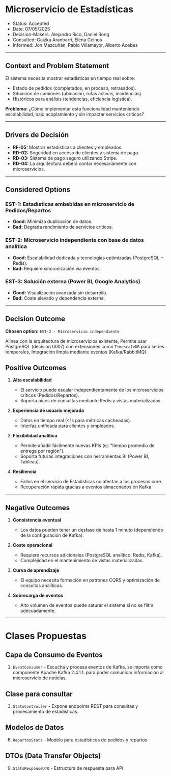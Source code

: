 # Microservicio de Estadísticas  
* Status: Accepted  
* Date: 07/05/2025  
* Decision-Makers: Alejandro Rico, Daniel Rong  
* Consulted: Gaizka Aranbarri, Elena Ceinos
* Informed: Jon Mazcuñán, Pablo Villamayor, Alberto Acebes  

---

## Context and Problem Statement  

El sistema necesita mostrar estadísticas en tiempo real sobre:  
- Estado de pedidos (completados, en proceso, retrasados).  
- Situación de camiones (ubicación, rutas activas, incidencias).  
- Históricos para análisis (tendencias, eficiencia logística).  

**Problema:** ¿Cómo implementar esta funcionalidad manteniendo escalabilidad, bajo acoplamiento y sin impactar servicios críticos?  

---

## Drivers de Decisión  

* **RF-05:** Mostrar estadísticas a clientes y empleados.  
* **RD-02:** Seguridad en acceso de clientes y sistema de pago. 
* **RD-03:** Sistema de pago seguro utilizando Stripe.  
* **RD-04:** La arquitectura deberá contar necesariamente con microservicios.  

---

## Considered Options  

### **EST-1: Estadísticas embebidas en microservicio de Pedidos/Repartos**  
* **Good:** Minimiza duplicación de datos.  
* **Bad:** Degrada rendimiento de servicios críticos.  

### **EST-2: Microservicio independiente con base de datos analítica**  
* **Good:** Escalabilidad dedicada y tecnologías optimizadas (PostgreSQL + Redis).  
* **Bad:** Requiere sincronización vía eventos.  

### **EST-3: Solución externa (Power BI, Google Analytics)**  
* **Good:** Visualización avanzada sin desarrollo.  
* **Bad:** Coste elevado y dependencia externa.  

---

## Decision Outcome  

**Chosen option:** `EST-2 - Microservicio independiente`  
 
Alinea con la arquitectura de microservicios existente, Permite usar PostgreSQL (decisión 0007) con extensiones como `TimescaleDB` para series temporales, Integración limpia mediante eventos (Kafka/RabbitMQ). 

## Positive Outcomes  

1. **Alta escalabilidad**  
   - El servicio puede escalar independientemente de los microservicios críticos (Pedidos/Repartos).  
   - Soporta picos de consultas mediante Redis y vistas materializadas.  

2. **Experiencia de usuario mejorada**  
   - Datos en tiempo real (<1s para métricas cacheadas).  
   - Interfaz unificada para clientes y empleados.  

3. **Flexibilidad analítica**  
   - Permite añadir fácilmente nuevas KPIs (ej: "tiempo promedio de entrega por región").  
   - Soporta futuras integraciones con herramientas BI (Power BI, Tableau).  

4. **Resiliencia**  
   - Fallos en el servicio de Estadísticas no afectan a los procesos core.  
   - Recuperación rápida gracias a eventos almacenados en Kafka.  

---

## Negative Outcomes  

1. **Consistencia eventual**  
   - Los datos pueden tener un desfase de hasta 1 minuto (dependiendo de la configuración de Kafka).  

2. **Coste operacional**  
   - Requiere recursos adicionales (PostgreSQL analítico, Redis, Kafka).  
   - Complejidad en el mantenimiento de vistas materializadas.  

3. **Curva de aprendizaje**  
   - El equipo necesita formación en patrones CQRS y optimización de consultas analíticas.  

4. **Sobrecarga de eventos**  
   - Alto volumen de eventos puede saturar el sistema si no se filtra adecuadamente.  

---

# Clases Propuestas

## Capa de Consumo de Eventos
1. `EventConsumer` - Escucha y procesa eventos de Kafka, se importa como componente Apache Kafka 2.4.1.1. para poder comunicar información al microservicio de noticias.

## Clase para consultar
3. `StatsController` - Expone endpoints REST para consultas y procesamiento de estadísticas.

## Modelos de Datos
6. `RepartosStats` - Modelo para estadísticas de pedidos y repartos

## DTOs (Data Transfer Objects)
9. `StatsResponseDTO` - Estructura de respuesta para API
